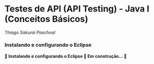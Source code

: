 # **Testes de API (API Testing) - Java I (Conceitos Básicos)**

*Thiago Sakurai Paschoal*

<h3 id="ambiente-eclipse">
    <strong>Instalando e configurando o Eclipse</strong>
</h3>

<h4> 
	🚧  Instalando e configurando o Eclipse 🚀 Em construção...  🚧
</h4>

